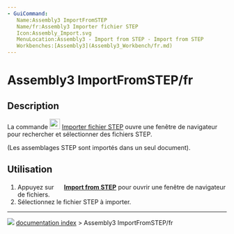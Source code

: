 ```yaml
---
- GuiCommand:
   Name:Assembly3 ImportFromSTEP
   Name/fr:Assembly3 Importer fichier STEP
   Icon:Assembly_Import.svg
   MenuLocation:Assembly3 - Import from STEP - Import from STEP
   Workbenches:[Assembly3](Assembly3_Workbench/fr.md)
---
```


# Assembly3 ImportFromSTEP/fr

## Description

La commande <img alt="" src=images/Assembly_Import.svg  style="width:24px;"> [Importer fichier STEP](Assembly3_ImportFromSTEP/fr.md) ouvre une fenêtre de navigateur pour rechercher et sélectionner des fichiers STEP.

(Les assemblages STEP sont importés dans un seul document).

## Utilisation

1.  Appuyez sur **<img src="images/Assembly_Import.svg‎‎" width=16px> [Import from STEP](Assembly3_ImportFromSTEP/fr.md)** pour ouvrir une fenêtre de navigateur de fichiers.
2.  Sélectionnez le fichier STEP à importer.



---
![](images/Button_right.svg) [documentation index](../README.md) > Assembly3 ImportFromSTEP/fr
